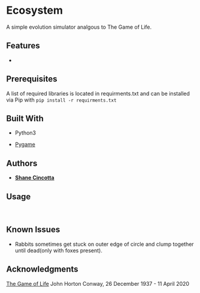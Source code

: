 # Ecosystem

A simple evolution simulator analgous to The Game of Life.

## Features

*

## Prerequisites

A list of required libraries is located in requirments.txt and can be installed via Pip with ```pip install -r requirments.txt```

## Built With

* Python3

* [Pygame](https://www.pygame.org/news)

## Authors

* **[Shane Cincotta](https://github.com/cincottash)**


## Usage

&nbsp;&nbsp;&nbsp;&nbsp;

## Known Issues
* Rabbits sometimes get stuck on outer edge of circle and clump together until dead(only with foxes present).

## Acknowledgments

[The Game of Life](https://en.wikipedia.org/wiki/Conway%27s_Game_of_Life)
John Horton Conway, 26 December 1937 - 11 April 2020
